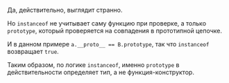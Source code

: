 Да, действительно, выглядит странно.

Но `instanceof` не учитывает саму функцию при проверке, а только `prototype`, который проверяется на совпадения в прототипной цепочке.

И в данном примере `a.__proto__ == B.prototype`, так что `instanceof` возвращает `true`.

Таким образом, по логике `instanceof`, именно `prototype` в действительности определяет тип, а не функция-конструктор.
